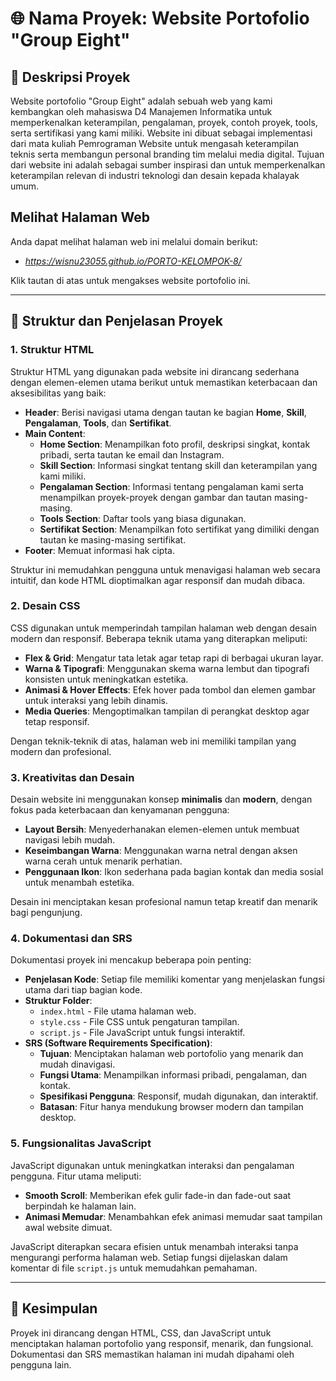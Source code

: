 # 🌐 Nama Proyek: Website Portofolio "Group Eight"

## 📖 Deskripsi Proyek
Website portofolio "Group Eight" adalah sebuah web yang kami kembangkan oleh mahasiswa D4 Manajemen Informatika untuk memperkenalkan keterampilan, pengalaman, proyek, contoh proyek, tools, serta sertifikasi yang kami miliki. Website ini dibuat sebagai implementasi dari mata kuliah Pemrograman Website untuk mengasah keterampilan teknis serta membangun personal branding tim melalui media digital.
Tujuan dari website ini adalah sebagai sumber inspirasi dan untuk memperkenalkan keterampilan relevan di industri teknologi dan desain kepada khalayak umum.

## Melihat Halaman Web
Anda dapat melihat halaman web ini melalui domain berikut:
- *https://wisnu23055.github.io/PORTO-KELOMPOK-8/*

Klik tautan di atas untuk mengakses website portofolio ini.


---

## 📌 Struktur dan Penjelasan Proyek

### 1. Struktur HTML
   Struktur HTML yang digunakan pada website ini dirancang sederhana dengan elemen-elemen utama berikut untuk memastikan keterbacaan dan aksesibilitas yang baik:

   - **Header**: Berisi navigasi utama dengan tautan ke bagian **Home**, **Skill**, **Pengalaman**, **Tools**, dan **Sertifikat**.
   - **Main Content**:
     - **Home Section**: Menampilkan foto profil, deskripsi singkat, kontak pribadi, serta tautan ke email dan Instagram.
     - **Skill Section**: Informasi singkat tentang skill dan keterampilan yang kami miliki.
     - **Pengalaman Section**: Informasi tentang pengalaman kami serta menampilkan proyek-proyek dengan gambar dan tautan masing-masing.
     - **Tools Section**: Daftar tools yang biasa digunakan.
     - **Sertifikat Section**: Menampilkan foto sertifikat yang dimiliki dengan tautan ke masing-masing sertifikat.
   - **Footer**: Memuat informasi hak cipta.

   Struktur ini memudahkan pengguna untuk menavigasi halaman web secara intuitif, dan kode HTML dioptimalkan agar responsif dan mudah dibaca.

### 2. Desain CSS
   CSS digunakan untuk memperindah tampilan halaman web dengan desain modern dan responsif. Beberapa teknik utama yang diterapkan meliputi:

   - **Flex & Grid**: Mengatur tata letak agar tetap rapi di berbagai ukuran layar.
   - **Warna & Tipografi**: Menggunakan skema warna lembut dan tipografi konsisten untuk meningkatkan estetika.
   - **Animasi & Hover Effects**: Efek hover pada tombol dan elemen gambar untuk interaksi yang lebih dinamis.
   - **Media Queries**: Mengoptimalkan tampilan di perangkat desktop agar tetap responsif.

   Dengan teknik-teknik di atas, halaman web ini memiliki tampilan yang modern dan profesional.

### 3. Kreativitas dan Desain
   Desain website ini menggunakan konsep **minimalis** dan **modern**, dengan fokus pada keterbacaan dan kenyamanan pengguna:

   - **Layout Bersih**: Menyederhanakan elemen-elemen untuk membuat navigasi lebih mudah.
   - **Keseimbangan Warna**: Menggunakan warna netral dengan aksen warna cerah untuk menarik perhatian.
   - **Penggunaan Ikon**: Ikon sederhana pada bagian kontak dan media sosial untuk menambah estetika.

   Desain ini menciptakan kesan profesional namun tetap kreatif dan menarik bagi pengunjung.

### 4. Dokumentasi dan SRS
   Dokumentasi proyek ini mencakup beberapa poin penting:

   - **Penjelasan Kode**: Setiap file memiliki komentar yang menjelaskan fungsi utama dari tiap bagian kode.
   - **Struktur Folder**:
     - `index.html` - File utama halaman web.
     - `style.css` - File CSS untuk pengaturan tampilan.
     - `script.js` - File JavaScript untuk fungsi interaktif.
   - **SRS (Software Requirements Specification)**:
     - **Tujuan**: Menciptakan halaman web portofolio yang menarik dan mudah dinavigasi.
     - **Fungsi Utama**: Menampilkan informasi pribadi, pengalaman, dan kontak.
     - **Spesifikasi Pengguna**: Responsif, mudah digunakan, dan interaktif.
     - **Batasan**: Fitur hanya mendukung browser modern dan tampilan desktop.

### 5. Fungsionalitas JavaScript
   JavaScript digunakan untuk meningkatkan interaksi dan pengalaman pengguna. Fitur utama meliputi:

   - **Smooth Scroll**: Memberikan efek gulir fade-in dan fade-out saat berpindah ke halaman lain.
   - **Animasi Memudar**: Menambahkan efek animasi memudar saat tampilan awal website dimuat.

   JavaScript diterapkan secara efisien untuk menambah interaksi tanpa mengurangi performa halaman web. Setiap fungsi dijelaskan dalam komentar di file `script.js` untuk memudahkan pemahaman.

---

## 📜 Kesimpulan
Proyek ini dirancang dengan HTML, CSS, dan JavaScript untuk menciptakan halaman portofolio yang responsif, menarik, dan fungsional. Dokumentasi dan SRS memastikan halaman ini mudah dipahami oleh pengguna lain.
